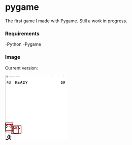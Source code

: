 # pygame

The first game I made with Pygame. Still a work in progress.

### Requirements

-Python
-Pygame


### Image

Current version:

<img src="/img/pygame-example.png" alt="Screenshot of the current version game window" width="200"/>

